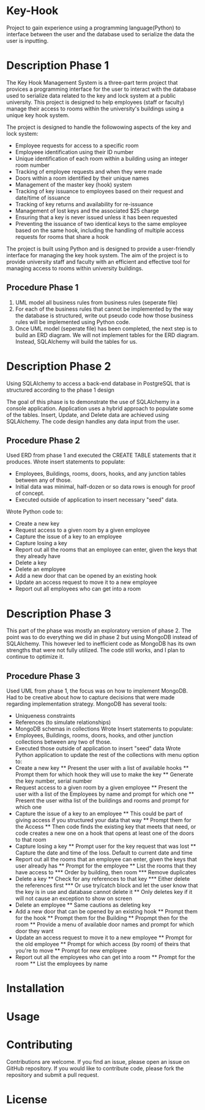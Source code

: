 # Key-Hook
Project to gain experience using a programming language(Python) to interface between the user and the database used to serialize the data the user is inputting.

# Description Phase 1

The Key Hook Management System is a three-part term project that provices a programming interface for the user to interact with the database used to serialize data related to the key and lock system at a public university. This project is designed to help employees (staff or faculty) manage their access to rooms within the university's buildings using a unique key hook system. 

The project is designed to handle the followowing aspects of the key and lock system:

* Employee requests for access to a specific room
* Employeee identification using their ID number
* Unique identification of each room within a building using an integer room number
* Tracking of employee requests and when they were made
* Doors within a room identified by their unique names
* Management of the master key (hook) system
* Tracking of key issuance to employees based on their request and date/time of issuance
* Tracking of key returns and availability for re-issuance
* Management of lost keys and the associated $25 charge
* Ensuring that a key is never issued unless it has been requested
* Preventing the issuance of two identical keys to the same employee based on the same hook, including the handling of multiple access requests for rooms that share a hook

The project is built using Python and is designed to provide a user-friendly interface for managing the key hook system. The aim of the project is to provide university staff and faculty with an efficient and effective tool for managing access to rooms within university buildings. 

## Procedure Phase 1
1. UML model all business rules from business rules (seperate file)
2. For each of the business rules that cannot be implemented by the way the database is structured, write out pseudo code how those business rules will be implemented using Python code.
3. Once UML model (seperate file) has been completed, the next step is to build an ERD diagram. We will not implement tables for the ERD diagram. Instead, SQLAlchemy will build the tables for us.

# Description Phase 2
Using SQLAlchemy to access a back-end database in PostgreSQL that is structured according to the phase 1 design

The goal of this phase is to demonstrate the use of SQLAlchemy in a console application. Application uses a hybrid approach to populate some of the tables. Insert, Update, and Delete data are achieved using SQLAlchemy. The code design handles any data input from the user. 

## Procedure Phase 2
Used ERD from phase 1 and executed the CREATE TABLE statements that it produces. Wrote insert statements to populate: 
 * Employees, Buildings, rooms, doors, hooks, and any junction tables between any of those. 
 * Initial data was minimal, half-dozen or so data rows is enough for proof of concept. 
 * Executed outside of application to insert necessary "seed" data.
 
 Wrote Python code to:
 * Create a new key
 * Request access to a given room by a given employee
 * Capture the issue of a key to an employee
 * Capture losing a key
 * Report out all the rooms that an employee can enter, given the keys that they already have
 * Delete a key
 * Delete an employee
 * Add a new door that can be opened by an existing hook
 * Update an access request to move it to a new employee
 * Report out all employees who can get into a room

# Description Phase 3

This part of the phase was mostly an exploratory version of phase 2. The point was to do everything we did in phase 2 but using MongoDB instead of SQLAlchemy. This however led to inefficient code as MongoDB has its own strengths that were not fully utilized. The code still works, and I plan to continue to optimize it. 

## Procedure Phase 3
Used UML from phase 1, the focus was on how to implement MongoDB. Had to be creative about how to capture decisions that were made regarding implementation strategy. 
MongoDB has several tools:
* Uniqueness constraints
* References (to simulate relationships)
* MongoDB schemas in collections
Wrote Insert statements to populate:
* Employees, Buildings, rooms, doors, hooks, and other junction collections between any two of those. 
* Executed those outside of application to insert "seed" data
Wrote Python application to update the rest of the collections with menu option to:
* Create a new key
** Present the user with a list of available hooks
** Prompt them for which hook they will use to make the key
** Generate the key number, serial number
* Request access to a given room by a given employee
** Present the user with a list of the Employees by name and prompt for which one
** Present the user witha list of the buildings and rooms and prompt for which one
* Capture the issue of a key to an employee
** This could be part of giving access if you structured your data that way
** Prompt them for the Access
** Then code finds the existing key that meets that need, or code creates a new one on a hook that opens at least one of the doors to that room
* Capture losing a key
** Prompt user for the key request that was lost
** Capture the date and time of the loss. Default to current date and time
* Report out all the rooms that an employee can enter, given the keys that user already has
** Prompt for the employee 
** List the rooms that they have access to
*** Order by building, then room
*** Remove duplicates
* Delete a key
** Check for any references to that key
*** Either delete the references first
*** Or use try/catch block and let the user know that the key is in use and database cannot delete it
** Only deletes key if it will not cause an exception to show on screen
* Delete an employee
** Same cautions as deleting key
* Add a new door that can be opened by an existing hook
** Prompt them for the hook
** Prompt them for the Building
** Propmpt then for the room
** Provide a menu of available door names and prompt for which door they want
* Update an access request to move it to a new employee
** Prompt for the old employee
** Prompt for which access (by room) of theirs that you're to move
** Prompt for new employee
* Report out all the employees who can get into a room
** Prompt for the room
** List the employees by name

# Installation

# Usage

# Contributing
Contributions are welcome. If you find an issue, please open an issue on GitHub repository. If you would like to contribute code, please fork the repository and submit a pull request. 

# License
